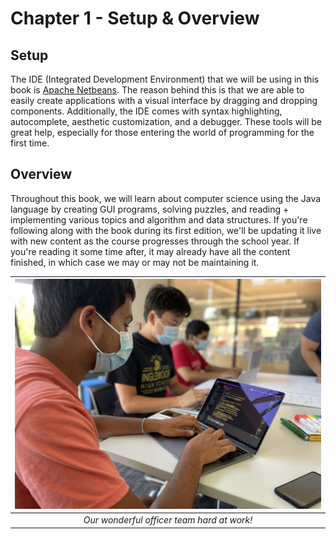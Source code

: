 # Chapter 1 - Setup & Overview

## Setup

The IDE (Integrated Development Environment) that we will be using in this book is
[Apache Netbeans](https://netbeans.apache.org/download/index.html). The reason behind
this is that we are able to easily create applications with a visual interface
by dragging and dropping components. Additionally, the IDE comes with syntax highlighting,
autocomplete, aesthetic customization, and a debugger. These tools will be great help,
especially for those entering the world of programming for the first time.

## Overview

Throughout this book, we will learn about computer science using the Java language by creating GUI
programs, solving puzzles, and reading + implementing various topics and algorithm and data structures.
If you're following along with the book during its first edition, we'll be updating it live with new content
as the course progresses through the school year. If you're reading it some time after,
it may already have all the content finished, in which case we may or may not be maintaining it.

| ![CCC Officers At Work](images/officersatwork.jpg "Coding & Computing Club Officers At Work") |
|:--:|
| *Our wonderful officer team hard at work!*|
